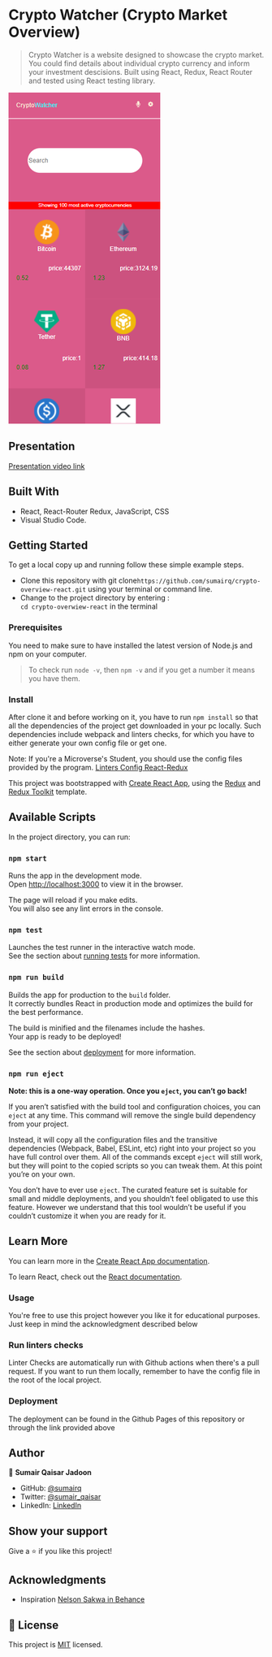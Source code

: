 # Crypto Watcher (Crypto Market Overview)

> Crypto Watcher is a website designed to showcase the crypto market. You could find details about individual crypto currency and inform your investment descisions. Built using React, Redux, React Router and tested using React testing library.

![Preview](./screenshot.png)

##  Presentation
 [Presentation video link](https://www.loom.com/share/728f490c47634b30bcd03fd6005e715e)  

## Built With

- React, React-Router Redux, JavaScript, CSS
- Visual Studio Code.

## Getting Started

To get a local copy up and running follow these simple example steps.

- Clone this repository with git clone```https://github.com/sumairq/crypto-overview-react.git``` using your terminal or command line.
- Change to the project directory by entering : <br>
```cd crypto-overwiew-react``` in the terminal

### Prerequisites

You need to make sure to have installed the latest version of Node.js and npm on your computer.
> To check run `node -v`, then `npm -v` and if you get a number it means you have them.

### Install

After clone it and before working on it, you have to run ```npm install``` so that all the dependencies of the project get downloaded in your pc locally.
Such dependencies include webpack and linters checks, for which you have to either generate your own config file or get one. 

Note: If you're a Microverse's Student, you should use the config files provided by the program.
[Linters Config React-Redux](https://github.com/microverseinc/linters-config/tree/master/react-redux)  

This project was bootstrapped with [Create React App](https://github.com/facebook/create-react-app), using the [Redux](https://redux.js.org/) and [Redux Toolkit](https://redux-toolkit.js.org/) template.

## Available Scripts

In the project directory, you can run:

### `npm start`

Runs the app in the development mode.<br />
Open [http://localhost:3000](http://localhost:3000) to view it in the browser.

The page will reload if you make edits.<br />
You will also see any lint errors in the console.

### `npm test`

Launches the test runner in the interactive watch mode.<br />
See the section about [running tests](https://facebook.github.io/create-react-app/docs/running-tests) for more information.

### `npm run build`

Builds the app for production to the `build` folder.<br />
It correctly bundles React in production mode and optimizes the build for the best performance.

The build is minified and the filenames include the hashes.<br />
Your app is ready to be deployed!

See the section about [deployment](https://facebook.github.io/create-react-app/docs/deployment) for more information.

### `npm run eject`

**Note: this is a one-way operation. Once you `eject`, you can’t go back!**

If you aren’t satisfied with the build tool and configuration choices, you can `eject` at any time. This command will remove the single build dependency from your project.

Instead, it will copy all the configuration files and the transitive dependencies (Webpack, Babel, ESLint, etc) right into your project so you have full control over them. All of the commands except `eject` will still work, but they will point to the copied scripts so you can tweak them. At this point you’re on your own.

You don’t have to ever use `eject`. The curated feature set is suitable for small and middle deployments, and you shouldn’t feel obligated to use this feature. However we understand that this tool wouldn’t be useful if you couldn’t customize it when you are ready for it.

## Learn More

You can learn more in the [Create React App documentation](https://facebook.github.io/create-react-app/docs/getting-started).

To learn React, check out the [React documentation](https://reactjs.org/).

### Usage

You're free to use this project however you like it for educational purposes. Just keep in mind the acknowledgment described below

### Run linters checks

Linter Checks are automatically run with Github actions when there's a pull request. If you want to run them locally, remember to have the config file in the root of the local project. 

### Deployment

The deployment can be found in the Github Pages of this repository or through the link provided above

## Author

👤 **Sumair Qaisar Jadoon**

- GitHub: [@sumairq](https://github.com/sumairq)
- Twitter: [@sumair_qaisar](https://twitter.com/sumair_qaisar)
- LinkedIn: [LinkedIn](https://linkedin.com/in/sumair-qaisar-jadoon-84a877164)


## Show your support

Give a ⭐️ if you like this project!

## Acknowledgments

- Inspiration [Nelson Sakwa in Behance](https://www.behance.net/sakwadesignstudio)

## 📝 License

This project is [MIT](./MIT.md) licensed.
